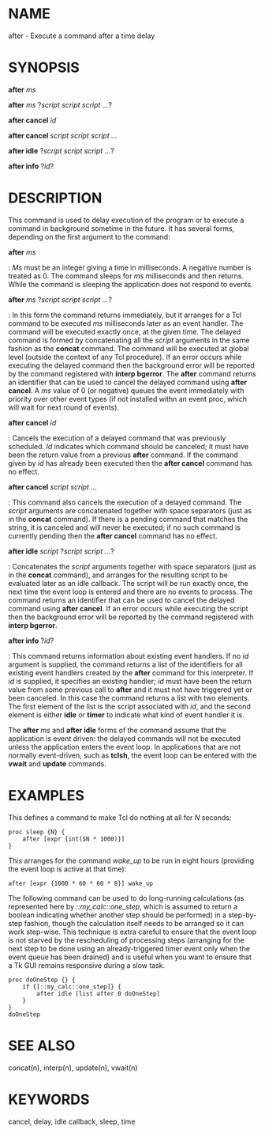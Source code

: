 # NAME

after - Execute a command after a time delay

# SYNOPSIS

**after** *ms*

**after** *ms* ?*script script script \...*?

**after cancel** *id*

**after cancel** *script script script \...*

**after idle** ?*script script script \...*?

**after info** ?*id*?

# DESCRIPTION

This command is used to delay execution of the program or to execute a
command in background sometime in the future. It has several forms,
depending on the first argument to the command:

**after** *ms*

:   *Ms* must be an integer giving a time in milliseconds. A negative
    number is treated as 0. The command sleeps for *ms* milliseconds and
    then returns. While the command is sleeping the application does not
    respond to events.

**after** *ms* ?*script script script \...*?

:   In this form the command returns immediately, but it arranges for a
    Tcl command to be executed *ms* milliseconds later as an event
    handler. The command will be executed exactly once, at the given
    time. The delayed command is formed by concatenating all the
    *script* arguments in the same fashion as the **concat** command.
    The command will be executed at global level (outside the context of
    any Tcl procedure). If an error occurs while executing the delayed
    command then the background error will be reported by the command
    registered with **interp bgerror**. The **after** command returns an
    identifier that can be used to cancel the delayed command using
    **after cancel**. A *ms* value of 0 (or negative) queues the event
    immediately with priority over other event types (if not installed
    withn an event proc, which will wait for next round of events).

**after cancel** *id*

:   Cancels the execution of a delayed command that was previously
    scheduled. *Id* indicates which command should be canceled; it must
    have been the return value from a previous **after** command. If the
    command given by *id* has already been executed then the **after
    cancel** command has no effect.

**after cancel** *script script \...*

:   This command also cancels the execution of a delayed command. The
    *script* arguments are concatenated together with space separators
    (just as in the **concat** command). If there is a pending command
    that matches the string, it is canceled and will never be executed;
    if no such command is currently pending then the **after cancel**
    command has no effect.

**after idle** *script* ?*script script \...*?

:   Concatenates the *script* arguments together with space separators
    (just as in the **concat** command), and arranges for the resulting
    script to be evaluated later as an idle callback. The script will be
    run exactly once, the next time the event loop is entered and there
    are no events to process. The command returns an identifier that can
    be used to cancel the delayed command using **after cancel**. If an
    error occurs while executing the script then the background error
    will be reported by the command registered with **interp bgerror**.

**after info** ?*id*?

:   This command returns information about existing event handlers. If
    no *id* argument is supplied, the command returns a list of the
    identifiers for all existing event handlers created by the **after**
    command for this interpreter. If *id* is supplied, it specifies an
    existing handler; *id* must have been the return value from some
    previous call to **after** and it must not have triggered yet or
    been canceled. In this case the command returns a list with two
    elements. The first element of the list is the script associated
    with *id*, and the second element is either **idle** or **timer** to
    indicate what kind of event handler it is.

The **after** *ms* and **after idle** forms of the command assume that
the application is event driven: the delayed commands will not be
executed unless the application enters the event loop. In applications
that are not normally event-driven, such as **tclsh**, the event loop
can be entered with the **vwait** and **update** commands.

# EXAMPLES

This defines a command to make Tcl do nothing at all for *N* seconds:

    proc sleep {N} {
        after [expr {int($N * 1000)}]
    }

This arranges for the command *wake_up* to be run in eight hours
(providing the event loop is active at that time):

    after [expr {1000 * 60 * 60 * 8}] wake_up

The following command can be used to do long-running calculations (as
represented here by *::my_calc::one_step*, which is assumed to return a
boolean indicating whether another step should be performed) in a
step-by-step fashion, though the calculation itself needs to be arranged
so it can work step-wise. This technique is extra careful to ensure that
the event loop is not starved by the rescheduling of processing steps
(arranging for the next step to be done using an already-triggered timer
event only when the event queue has been drained) and is useful when you
want to ensure that a Tk GUI remains responsive during a slow task.

    proc doOneStep {} {
        if {[::my_calc::one_step]} {
            after idle [list after 0 doOneStep]
        }
    }
    doOneStep

# SEE ALSO

concat(n), interp(n), update(n), vwait(n)

# KEYWORDS

cancel, delay, idle callback, sleep, time

